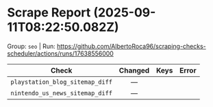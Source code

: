 # Scrape Report (2025-09-11T08:22:50.082Z)

Group: `seo`  |  Run: https://github.com/AlbertoRoca96/scraping-checks-scheduler/actions/runs/17638556000

| Check | Changed | Keys | Error |
|---|:---:|:--|:--|
| `playstation_blog_sitemap_diff` | — |  |  |
| `nintendo_us_news_sitemap_diff` | — |  |  |
